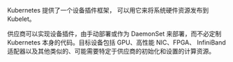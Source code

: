 Kubernetes 提供了一个设备插件框架， 可以用它来将系统硬件资源发布到 Kubelet。

供应商可以实现设备插件，由手动部署或作为 DaemonSet 来部署，而不必定制 Kubernetes 本身的代码。目标设备包括 GPU、高性能 NIC、FPGA、 InfiniBand 适配器以及其他类似的、可能需要特定于供应商的初始化和设置的计算资源。